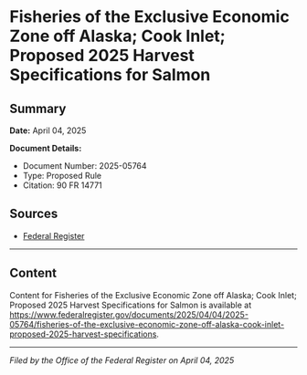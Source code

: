 # Fisheries of the Exclusive Economic Zone off Alaska; Cook Inlet; Proposed 2025 Harvest Specifications for Salmon

## Summary

**Date:** April 04, 2025

**Document Details:**
- Document Number: 2025-05764
- Type: Proposed Rule
- Citation: 90 FR 14771

## Sources
- [Federal Register](https://www.federalregister.gov/documents/2025/04/04/2025-05764/fisheries-of-the-exclusive-economic-zone-off-alaska-cook-inlet-proposed-2025-harvest-specifications)

---

## Content

Content for Fisheries of the Exclusive Economic Zone off Alaska; Cook Inlet; Proposed 2025 Harvest Specifications for Salmon is available at https://www.federalregister.gov/documents/2025/04/04/2025-05764/fisheries-of-the-exclusive-economic-zone-off-alaska-cook-inlet-proposed-2025-harvest-specifications.

---

*Filed by the Office of the Federal Register on April 04, 2025*

